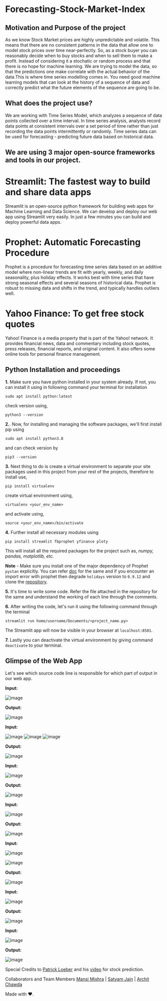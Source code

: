# **Forecasting-Stock-Market-Index**



## Motivation and Purpose of the project

As we know Stock Market prices are highly unpredictable and volatile. This means that there are no consistent patterns in the data that allow one to model stock prices over time near-perfectly. So, as a stock buyer you can reasonably decide when to buy stocks and when to sell them to make a profit. Instead of considering it a stochatic or random process and that there is no hope for machine learning. We are trying to model the data, so that the predictions one make correlate with the actual behavior of the data.This is where time series modelling comes in. You need good machine learning models that can look at the history of a sequence of data and correctly predict what the future elements of the sequence are going to be.

## What does the project use?
We are working with Time Series Model, which analyzes a sequence of data points collected over a time interval. In time series analysis, analysts record data points at consistent intervals over a set period of time rather than just recording the data points intermittently or randomly. Time series data can be used for forecasting - predicting future data based on historical data.

## We are using 3 major open-source frameworks and tools in our project.

# Streamlit: The fastest way to build and share data apps


Streamlit is an open-source python framework for building web apps for Machine Learning and Data Science. We can develop and deploy our web app using Streamlit very easily. In just a few minutes you can build and deploy powerful data apps. 



# Prophet: Automatic Forecasting Procedure

Prophet is a procedure for forecasting time series data based on an additive model where non-linear trends are fit with yearly, weekly, and daily seasonality, plus holiday effects. It works best with time series that have strong seasonal effects and several seasons of historical data. Prophet is robust to missing data and shifts in the trend, and typically handles outliers well.

# Yahoo Finance: To get free stock quotes 
Yahoo! Finance is a media property that is part of the Yahoo! network. It provides financial news, data and commentary including stock quotes, press releases, financial reports, and original content. It also offers some online tools for personal finance management.

## Python Installation and proceedings

**1.** Make sure you have python installed in your system already. If not, you can install it using in following command your terminal for installation
```
sudo apt install python:latest
```
 check version using,
 ```
 python3 --version
 ```
**2.**. Now, for installing and managing the software packages, we'll first install pip using 
```
sudo apt install python3.8 
```
and can check version by
```
pip3 --version
```
**3.** Next thing to do is create a virtual environment to separate your site packages used in this project from your rest of the projects, therefore to install use,
```
pip install virtualenv
```
create virtual environment using,
```
virtualenv <your_env_name>
```
and activate using,
```
source <your_env_name>/bin/activate
```
**4.** Further install all necessary modules using 
```
pip install streamlit fbprophet yfinance ploty
```
This will install all the required packages for the project such as, *numpy, pandas, matplotlib, etc.*

**Note** - Make sure you install one of the major dependency of Prophet `pystan` explicitly. You can refer [doc](https://facebook.github.io/prophet/docs/installation.html) for the same and if you encounter an import error with prophet then degrade `holidays` version to `0.9.12` and clone the [repository](https://github.com/facebook/prophet).

**5.** It's time to write some code. Refer the file attached in the repository for the same and understand the working of each line through the comments.

**6.** After writing the code, let's run it using the following command through the terminal
```
streamlit run home/username/Documents/<project_name.py>
```
The Streamlit app will now be visible in your browser at `localhost:8501`.

**7.** Lastly you can deactivate the virtual environment by giving command `deactivate` to your terminal.

## Glimpse of the Web App

Let's see which source code line is responsible for which part of output in our web app.

**Input:**

![image](https://user-images.githubusercontent.com/74777863/143777636-b76e96ac-f975-46f2-9cf7-a0471533342f.png)

**Output:**

![image](https://user-images.githubusercontent.com/74777863/143777908-4d926f70-08a3-4d60-bfd9-409f4e7cedcf.png)

**Input:**

![image](https://user-images.githubusercontent.com/74777863/143776780-2dc64e0c-4b86-4eda-a4c9-49962e5df06d.png)
![image](https://user-images.githubusercontent.com/74777863/143777215-e1090e7a-1521-4cd5-9def-06772f50e6c2.png)
![image](https://user-images.githubusercontent.com/74777863/143777251-119823d2-de15-4a33-8791-3327d1b0f5ff.png)

**Output:**

![image](https://user-images.githubusercontent.com/74777863/143777918-b6bde3c6-1bcb-428c-8fb0-f238c0e9a38e.png)

**Input:**

![image](https://user-images.githubusercontent.com/74777863/143777278-cb67c3a7-ec0b-4ef6-9e5f-05039ffc04ac.png)

**Output:**

![image](https://user-images.githubusercontent.com/74777863/143777934-73fb10ae-47f7-48e3-b536-89e0326402ae.png)

**Input:** 

![image](https://user-images.githubusercontent.com/74777863/143777299-4b4fde20-561a-4432-94e0-0580c6e3d8ed.png)

**Output:**

![image](https://user-images.githubusercontent.com/74777863/143778039-99097379-6e1c-43ad-9cd2-e2be5f078e24.png)


**Input:**

![image](https://user-images.githubusercontent.com/74777863/143778143-81f8f361-ca70-4927-b398-9c299e1e861e.png)

![image](https://user-images.githubusercontent.com/74777863/143777377-ddbcd52c-7766-46c8-8b85-730742454733.png)

**Output:** 

![image](https://user-images.githubusercontent.com/74777863/143778154-2ad1f3c3-6f20-48b7-8313-cdcc1ae9a4be.png)



**Input:** 

![image](https://user-images.githubusercontent.com/74777863/143777431-d4f780e3-42d1-4ce0-b535-42f1e6e0fe9f.png)

**Output:**

![image](https://user-images.githubusercontent.com/74777863/143778165-6574aacc-0b9f-4bdc-8e36-86beb77bc5a9.png)



**Input:**

![image](https://user-images.githubusercontent.com/74777863/143777440-c59cf21e-ff2f-4409-a140-b1c90ba81bc0.png)

**Output:**

![image](https://user-images.githubusercontent.com/74777863/143778180-8eeeb94a-edf1-4ed4-981c-03f3dd7bf4ab.png)







Special Credits to [Patrick Loeber](https://github.com/python-engineer) and his [video](https://youtu.be/0E_31WqVzCY) for stock prediction.

Collaborators and Team Members [Mansi Mishra](https://github.com/0904-mansi) | [Satyam Jain]() | [Archit Chawda]()


Made with ♥️.


